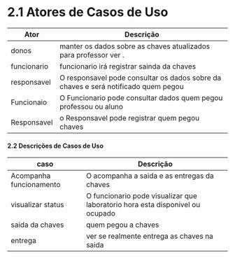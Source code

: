 # 2.1 Atores de Casos de Uso
<html>
<body>
<!--StartFragment-->

Ator | Descrição
-- | --
donos| manter os dados sobre as chaves atualizados para professor ver   .
funcionario| funcionario irá registrar sainda da chaves
responsavel | O responsavel pode consultar os dados sobre da chaves e será notificado quem pegou
Funcionaio| O Funcionario  pode consultar dados quem pegou professou ou aluno
Responsavel |o Responsavel pode registrar quem pegou chaves

#### 2.2 Descrições de Casos de Uso
caso| Descrição
-- | --
Acompanha funcionamento| O acompanha a saida  e as entregas da chaves
visualizar status| O funcionario pode visualizar que laboratorio hora esta disponivel ou ocupado 
saida da chaves | quem pegou a chaves 
entrega | ver se realmente entrega as chaves na saida